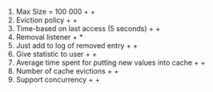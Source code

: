 1. Max Size = 100 000 + +
2. Eviction policy + +
3. Time-based on last access (5 seconds) + +
4. Removal listener + *
5. Just add to log of removed entry + +
6. Give statistic to user + +
7. Average time spent for putting new values into cache + +
8. Number of cache evictions + +
9. Support concurrency + +
